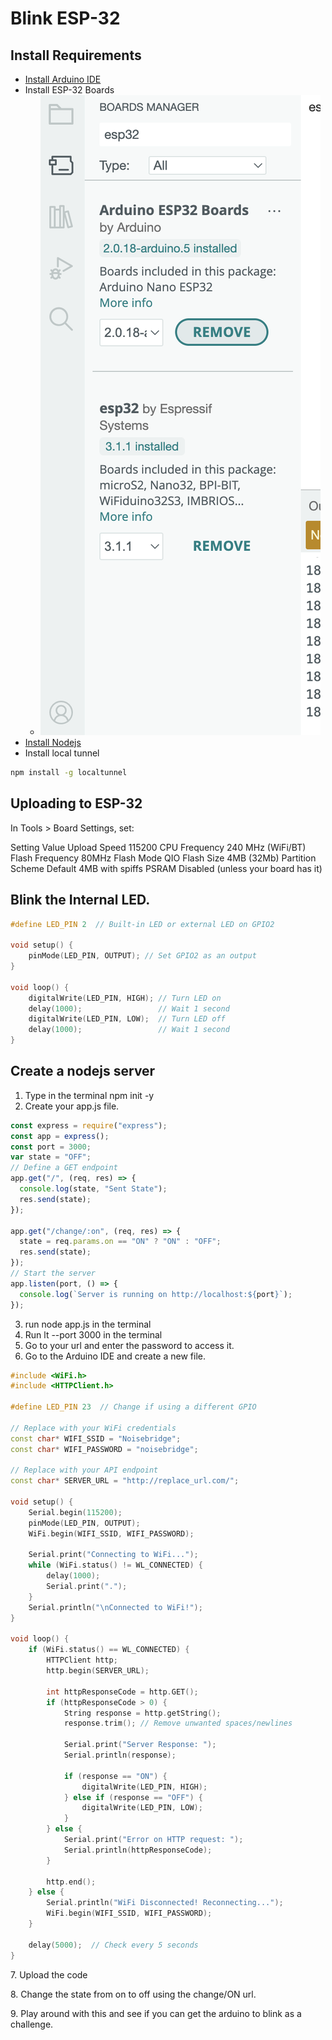 # Blink ESP-32

## Install Requirements

- [Install Arduino IDE](https://www.arduino.cc/en/software)
- Install ESP-32 Boards
  - ![ExampleImage](./install-expressif.png)
- [Install Nodejs](https://nodejs.org/en)
- Install local tunnel

```bash
npm install -g localtunnel
```

## Uploading to ESP-32

In Tools > Board Settings, set:

Setting Value
Upload Speed 115200
CPU Frequency 240 MHz (WiFi/BT)
Flash Frequency 80MHz
Flash Mode QIO
Flash Size 4MB (32Mb)
Partition Scheme Default 4MB with spiffs
PSRAM Disabled (unless your board has it)

## Blink the Internal LED.

```cpp
#define LED_PIN 2  // Built-in LED or external LED on GPIO2

void setup() {
    pinMode(LED_PIN, OUTPUT); // Set GPIO2 as an output
}

void loop() {
    digitalWrite(LED_PIN, HIGH); // Turn LED on
    delay(1000);                 // Wait 1 second
    digitalWrite(LED_PIN, LOW);  // Turn LED off
    delay(1000);                 // Wait 1 second
}
```

## Create a nodejs server

1. Type in the terminal npm init -y
2. Create your app.js file.

```js
const express = require("express");
const app = express();
const port = 3000;
var state = "OFF";
// Define a GET endpoint
app.get("/", (req, res) => {
  console.log(state, "Sent State");
  res.send(state);
});

app.get("/change/:on", (req, res) => {
  state = req.params.on == "ON" ? "ON" : "OFF";
  res.send(state);
});
// Start the server
app.listen(port, () => {
  console.log(`Server is running on http://localhost:${port}`);
});
```

3. run node app.js in the terminal
4. Run lt --port 3000 in the terminal
5. Go to your url and enter the password to access it.
6. Go to the Arduino IDE and create a new file.

```cpp
#include <WiFi.h>
#include <HTTPClient.h>

#define LED_PIN 23  // Change if using a different GPIO

// Replace with your WiFi credentials
const char* WIFI_SSID = "Noisebridge";
const char* WIFI_PASSWORD = "noisebridge";

// Replace with your API endpoint
const char* SERVER_URL = "http://replace_url.com/";

void setup() {
    Serial.begin(115200);
    pinMode(LED_PIN, OUTPUT);
    WiFi.begin(WIFI_SSID, WIFI_PASSWORD);

    Serial.print("Connecting to WiFi...");
    while (WiFi.status() != WL_CONNECTED) {
        delay(1000);
        Serial.print(".");
    }
    Serial.println("\nConnected to WiFi!");
}

void loop() {
    if (WiFi.status() == WL_CONNECTED) {
        HTTPClient http;
        http.begin(SERVER_URL);

        int httpResponseCode = http.GET();
        if (httpResponseCode > 0) {
            String response = http.getString();
            response.trim(); // Remove unwanted spaces/newlines

            Serial.print("Server Response: ");
            Serial.println(response);

            if (response == "ON") {
                digitalWrite(LED_PIN, HIGH);
            } else if (response == "OFF") {
                digitalWrite(LED_PIN, LOW);
            }
        } else {
            Serial.print("Error on HTTP request: ");
            Serial.println(httpResponseCode);
        }

        http.end();
    } else {
        Serial.println("WiFi Disconnected! Reconnecting...");
        WiFi.begin(WIFI_SSID, WIFI_PASSWORD);
    }

    delay(5000);  // Check every 5 seconds
}
```

7\. Upload the code

8\. Change the state from on to off using the change/ON url.

9\. Play around with this and see if you can get the arduino to blink as a challenge.
